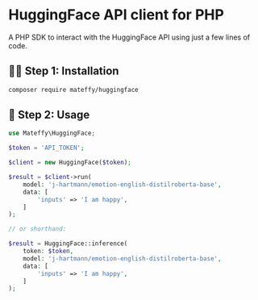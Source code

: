 # HuggingFace API client for PHP

A PHP SDK to interact with the HuggingFace API using just a few lines of code.

## 🧑‍💻 Step 1: Installation

```bash
composer require mateffy/huggingface
```

## 🚀 Step 2: Usage

```php
use Mateffy\HuggingFace;

$token = 'API_TOKEN';

$client = new HuggingFace($token);

$result = $client->run(
    model: 'j-hartmann/emotion-english-distilroberta-base',
    data: [
        'inputs' => 'I am happy',
    ]
);

// or shorthand:

$result = HuggingFace::inference(
    token: $token,
    model: 'j-hartmann/emotion-english-distilroberta-base',
    data: [
        'inputs' => 'I am happy',
    ]
);


```